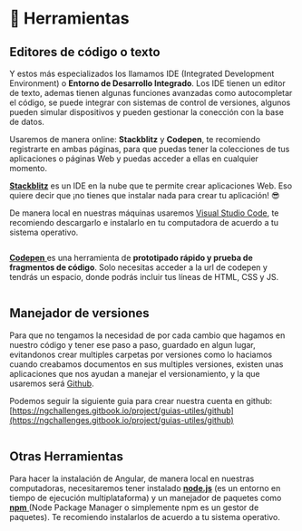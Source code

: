 # 🧰 Herramientas

## Editores de código o texto

Y estos más especializados los llamamos IDE  (Integrated Development Environment) o **Entorno de Desarrollo Integrado**. Los IDE tienen un editor de texto, ademas tienen algunas funciones avanzadas como autocompletar el código, se puede integrar con sistemas de control de versiones, algunos pueden simular dispositivos y pueden gestionar la conección con la base de datos.

Usaremos de manera online: **Stackblitz** y **Codepen**, te recomiendo registrarte en ambas páginas, para que puedas tener la colecciones de tus aplicaciones o páginas Web y puedas acceder a ellas en cualquier momento.

[**Stackblitz**](https://stackblitz.com/) es un IDE en la nube que te permite crear aplicaciones Web. Eso quiere decir que ¡no tienes que instalar nada para crear tu aplicación! 😎

De manera local en nuestras máquinas usaremos [Visual Studio Code](https://code.visualstudio.com/), te recomiendo descargarlo e instalarlo en tu computadora de acuerdo a tu sistema operativo.



<figure><img src=".gitbook/assets/download.png" alt=""><figcaption></figcaption></figure>

[**Codepen** ](https://codepen.io/)es una herramienta de **prototipado rápido y prueba de fragmentos de código**. Solo necesitas acceder a la url de codepen y tendrás un espacio, donde podrás incluir tus líneas de HTML, CSS y JS.



<figure><img src=".gitbook/assets/codepen-wordmark-display-inside-black@10x_16397a56ea.avif" alt=""><figcaption></figcaption></figure>

## Manejador de versiones

Para que no tengamos la necesidad de por cada cambio que hagamos en nuestro código y tener ese paso a paso, guardado en algun lugar, evitandonos crear multiples carpetas por versiones como lo haciamos cuando creabamos documentos en sus multiples versiones, existen unas aplicaciones que nos ayudan a manejar el versionamiento, y la que usaremos será [Github](https://github.com/).&#x20;

Podemos seguir la siguiente guia para crear nuestra cuenta en github: [https://ngchallenges.gitbook.io/project/guias-utiles/github](https://ngchallenges.gitbook.io/project/guias-utiles/github)



<figure><img src=".gitbook/assets/download (1).png" alt=""><figcaption></figcaption></figure>



## Otras Herramientas

Para hacer la instalación de Angular, de manera local en nuestras computadoras, necesitaremos tener instalado [**node.js**](https://nodejs.org/es/) (es un entorno en tiempo de ejecución multiplataforma) y un manejador de paquetes como [**npm** ](https://www.npmjs.com/)(Node Package Manager o simplemente npm es un gestor de paquetes). Te recomiendo instalarlos de acuerdo a tu sistema operativo.



<figure><img src=".gitbook/assets/download (2).png" alt=""><figcaption></figcaption></figure>



<figure><img src=".gitbook/assets/1200px-Npm-logo.svg.png" alt=""><figcaption></figcaption></figure>

